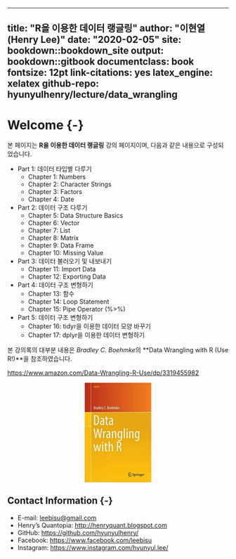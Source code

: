 
--- 
title: "R을 이용한 데이터 랭글링"
author: "이현열 (Henry Lee)"
date: "2020-02-05"
site: bookdown::bookdown_site
output: bookdown::gitbook
documentclass: book
fontsize: 12pt
link-citations: yes
latex_engine: xelatex
github-repo: hyunyulhenry/lecture/data_wrangling
---

# Welcome {-}

본 페이지는 **R을 이용한 데이터 랭글링** 강의 페이지이며, 다음과 같은 내용으로 구성되었습니다.

- Part 1: 데이터 타입별 다루기
  - Chapter 1: Numbers
  - Chapter 2: Character Strings
  - Chapter 3: Factors
  - Chapter 4: Date
- Part 2: 데이터 구조 다루기
  - Chapter 5: Data Structure Basics
  - Chapter 6: Vector
  - Chapter 7: List
  - Chapter 8: Matrix
  - Chapter 9: Data Frame
  - Chapter 10: Missing Value
- Part 3: 데이터 불러오기 및 내보내기
  - Chapter 11: Import Data
  - Chapter 12: Exporting Data
- Part 4: 데이터 구조 변형하기
  - Chapter 13: 함수
  - Chapter 14: Loop Statement
  - Chapter 15: Pipe Operator (%>%)
- Part 5: 데이터 구조 변형하기
  - Chapter 16: tidyr을 이용한 데이터 모양 바꾸기
  - Chapter 17: dplyr을 이용한 데이터 변형하기

본 강의록의 대부분 내용은 *Bradley C. Boehmke*의 **Data Wrangling with R (Use R!)**을 참조하였습니다.

https://www.amazon.com/Data-Wrangling-R-Use/dp/3319455982

<img src="images/user_cover.jpg" width="30%" style="display: block; margin: auto;" />

## Contact Information {-}

- E-mail: leebisu@gmail.com
- Henry’s Quantopia: http://henryquant.blogspot.com
- GitHub: https://github.com/hyunyulhenry/
- Facebook: https://www.facebook.com/leebisu
- Instagram: https://www.instagram.com/hyunyul.lee/
